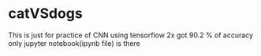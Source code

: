 # catVSdogs
This is just for practice of CNN using tensorflow 2x
got 90.2 % of accuracy
only jupyter notebook(ipynb file) is there
